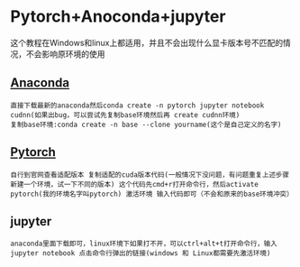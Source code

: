 # Pytorch+Anoconda+jupyter

这个教程在Windows和linux上都适用，并且不会出现什么显卡版本号不匹配的情况，不会影响原环境的使用

## [Anaconda](https://www.anaconda.com/) 

```
直接下载最新的anaconda然后conda create -n pytorch jupyter notebook cudnn(如果出bug，可以尝试先复制base环境然后再 create cudnn环境) 
复制base环境:conda create -n base --clone yourname(这个是自己定义的名字)
```

## [Pytorch](https://pytorch.org/)

    自行到官网查看适配版本 复制适配的cuda版本代码(一般情况下没问题，有问题重复上述步骤新建一个环境，试一下不同的版本) 这个代码先cmd+r打开命令行，然后activate pytorch(我的环境名字叫pytorch) 激活环境 输入代码即可（不会和原来的base环境冲突）

## jupyter

    anaconda里面下载即可，linux环境下如果打不开，可以ctrl+alt+t打开命令行，输入jupyter notebook 点击命令行弹出的链接(windows 和 Linux都需要先激活环境)
